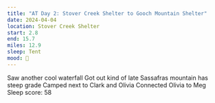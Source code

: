 ```yaml
---
title: "AT Day 2: Stover Creek Shelter to Gooch Mountain Shelter"
date: 2024-04-04
location: Stover Creek Shelter
start: 2.8
end: 15.7
miles: 12.9
sleep: Tent
mood: 🙂
---
```

Saw another cool waterfall
Got out kind of late
Sassafras mountain has steep grade
Camped next to Clark and Olivia
Connected Olivia to Meg
Sleep score: 58